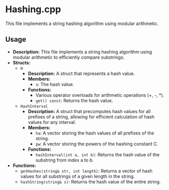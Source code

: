 # Hashing.cpp

This file implements a string hashing algorithm using modular arithmetic.

## Usage

*   **Description:** This file implements a string hashing algorithm using modular arithmetic to efficiently compare substrings.
*   **Structs:**
    *   `H`
        *   **Description:** A struct that represents a hash value.
        *   **Members:**
            *   `x`: The hash value.
        *   **Functions:**
            *   Various operator overloads for arithmetic operations (+, -, *).
            *   `get() const`: Returns the hash value.
    *   `HashInterval`
        *   **Description:** A struct that precomputes hash values for all prefixes of a string, allowing for efficient calculation of hash values for any interval.
        *   **Members:**
            *   `ha`: A vector storing the hash values of all prefixes of the string.
            *   `pw`: A vector storing the powers of the hashing constant C.
        *   **Functions:**
            *   `hashInterval(int a, int b)`: Returns the hash value of the substring from index a to b.
*   **Functions:**
    *   `getHashes(string& str, int length)`: Returns a vector of hash values for all substrings of a given length in the string.
    *   `hashString(string& s)`: Returns the hash value of the entire string.